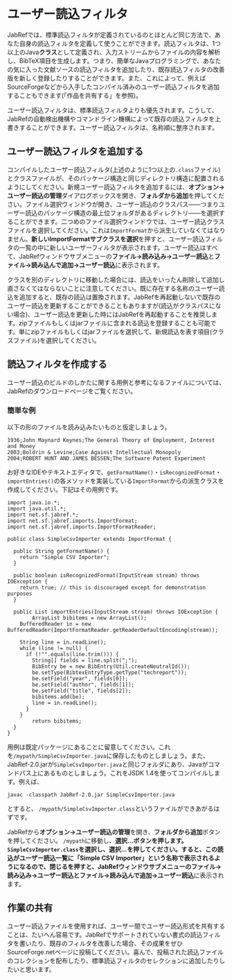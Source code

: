 # ユーザー読込フィルタ

JabRefでは、標準読込フィルタが定義されているのとほとんど同じ方法で、あなた自身の読込フィルタを定義して使うことができます。読込フィルタは、1つ以上のJava**クラス**として定義され、入力ストリームからファイルの内容を解析し、BibTeX項目を生成します。つまり、簡単なJavaプログラミングで、あなたの気に入った文献ソースの読込フィルタを追加したり、既存読込フィルタの改善版を新しく登録したりすることができます。また、これによって、例えばSourceForgeなどから入手したコンパイル済みのユーザー読込フィルタを追加することもできます(「作品を共有する」を参照)。

ユーザー読込フィルタは、標準読込フィルタよりも優先されます。こうして、JabRefの自動検出機構やコマンドライン機構によって既存の読込フィルタを上書きすることができます。ユーザー読込フィルタは、名称順に整序されます。

## ユーザー読込フィルタを追加する

コンパイルしたユーザー読込フィルタ(上述のように1つ以上の`.class`ファイル)とクラスファイルが、そのパッケージ構造と同じディレクトリ構造に配置されるようにしてください。新規ユーザー読込フィルタを追加するには、**オプション→ユーザー読込の管理**ダイアログボックスを開き、**フォルダから追加**を押してください。ファイル選択ウィンドウが開き、ユーザー読込のクラスパス——つまりユーザー読込のパッケージ構造の最上位フォルダがあるディレクトリ——を選択することができます。二つめのファイル選択ウィンドウでは、ユーザー読込クラスファイルを選択してください。これは`ImportFormat`から派生していなくてはなりません。**新しいImportFormatサブクラスを選択**を押すと、ユーザー読込フィルタの一覧の中に新しいユーザーフィルタが表示されます。ユーザー読込はすべて、JabRefウィンドウサブメニューの**ファイル→読み込み→ユーザー読込**と**ファイル→読み込んで追加→ユーザー読込**に表示されます。

クラスを別のディレクトリに移動した場合には、読込をいったん削除して追加し直さなくてはならないことに注意してください。既に存在する名称のユーザー読込を追加すると、既存の読込は置換されます。JabRefを再起動しないで既存のユーザー読込を更新することができることもありますが(読込がクラスパスにない場合)、ユーザー読込を更新した時にはJabRefを再起動することを推奨します。zipファイルもしくはjarファイルに含まれる読込を登録することも可能です。単にzipファイルもしくはjarファイルを選択して、新規読込を表す項目(クラスファイル)を選択してください。

## 読込フィルタを作成する

ユーザー読込のビルドのしかたに関する用例と参考になるファイルについては、JabRefのダウンロードページをご覧ください。

### 簡単な例

以下の形のファイルを読み込みたいものと仮定しましょう。

    1936;John Maynard Keynes;The General Theory of Employment, Interest and Money
    2003;Boldrin & Levine;Case Against Intellectual Monopoly
    2004;ROBERT HUNT AND JAMES BESSEN;The Software Patent Experiment

お好きなIDEやテキストエディタで、`getFormatName()`・`isRecognizedFormat`・`importEntries()`の各メソッドを実装している`ImportFormat`からの派生クラスを作成してください。下記はその用例です。

    import java.io.*;
    import java.util.*;
    import net.sf.jabref.*;
    import net.sf.jabref.imports.ImportFormat;
    import net.sf.jabref.imports.ImportFormatReader;

    public class SimpleCsvImporter extends ImportFormat {

      public String getFormatName() {
        return "Simple CSV Importer";
      }

      public boolean isRecognizedFormat(InputStream stream) throws IOException {
        return true; // this is discouraged except for demonstration purposes
      }

      public List importEntries(InputStream stream) throws IOException {
            ArrayList bibitems = new ArrayList();
        BufferedReader in = new BufferedReader(ImportFormatReader.getReaderDefaultEncoding(stream));

        String line = in.readLine();
        while (line != null) {
          if (!"".equals(line.trim())) {
            String[] fields = line.split(";");
            BibEntry be = new BibEntry(Util.createNeutralId());
            be.setType(BibtexEntryType.getType("techreport"));
            be.setField("year", fields[0]);
            be.setField("author", fields[1]);
            be.setField("title", fields[2]);
            bibitems.add(be);
            line = in.readLine();
          }
        }
            return bibitems;
      }
    }

用例は既定パッケージにあることに留意してください。これを`/mypath/SimpleCsvImporter.java`に保存したものとしましょう。また、JabRef-2.0.jarが`SimpleCsvImporter.java`と同じフォルダにあり、Javaがコマンドパス上にあるものとしましょう。これをJSDK 1.4を使ってコンパイルします。例えば、

    javac -classpath JabRef-2.0.jar SimpleCsvImporter.java

とすると、 `/mypath/SimpleCsvImporter.class`というファイルができあがるはずです。

JabRefから**オプション→ユーザー読込の管理**を開き、**フォルダから追加**ボタンを押してください。 `/mypath`に移動し、**選択...**ボタンを押します。`SimpleCsvImporter.class`を選択し、**選択...**を押してください。すると、この読込がユーザー読込一覧に「Simple CSV Importer」という名称で表示されるようになるので、**閉じる**を押すと、JabRefウィンドウサブメニューの**ファイル→読み込み→ユーザー読込**と**ファイル→読み込んで追加→ユーザー読込**に表示されます。

## 作業の共有

ユーザー読込ファイルを使用すれば、ユーザー間でユーザー読込形式を共有することは、たいへん容易です。JabRefでサポートされていない書式の読込フィルタを書いたり、既存のフィルタを改善した場合、その成果をぜひSourceForge.netページに投稿してください。喜んで、投稿された読込ファイルのコレクションを配布したり、標準読込フィルタのセレクションに追加したりしたいと思います。
